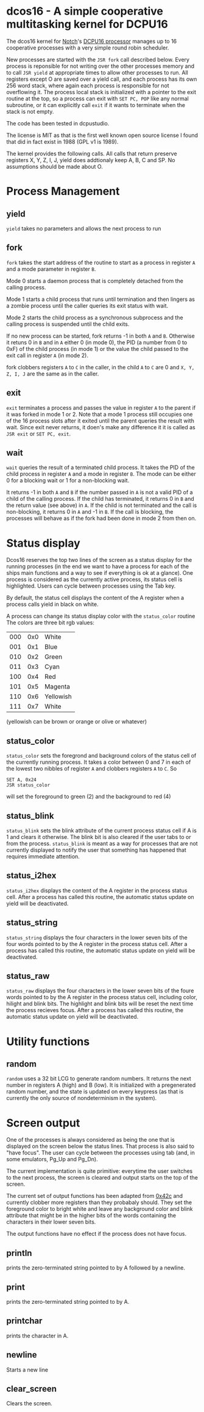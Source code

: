 dcos16 - A simple cooperative multitasking kernel for DCPU16
============================================================

The dcos16 kernel for <a href="http://twitter.com/#!/notch">Notch</a>'s
<a href="http://0x10c.com/doc/dcpu-16.txt">DCPU16 processor</a> manages up to 16
cooperative processes with a very simple round robin scheduler.

New processes are started with the ```JSR fork``` call described
below.  Every process is reponsible for not writing over the other
processes memory and to call ```JSR yield``` at appropriate times to
allow other processes to run. All registers
except O are saved over a yield call, and each process has its own 256
word stack, where again each process is responsible for not
overflowing it. The process local stack is initialized with a pointer
to the exit routine at the top, so a process can exit with ```SET PC,
POP``` like any normal subroutine, or it can explicitly call
```exit``` if it wants to terminate when the stack is not empty.

The code has been tested in dcpustudio.

The license is MIT as that is the first well known open source license I
found that did in fact exist in 1988 (GPL v1 is 1989).

The kernel provides the following calls. All calls that return
preserve registers X, Y, Z, I, J, yield does addtionaly keep A, B, C
and SP. No assumptions should be made about O.

Process Management
==================

yield
-----

```yield``` takes no parameters and allows the next process to run

fork
----

```fork``` takes the start address of the routine to start as a process in
register ```A``` and a mode parameter in register ```B```.

Mode 0 starts a daemon process that is completely detached from the
calling process.

Mode 1 starts a child process that runs until termination and then
lingers as a zombie process until the caller queries its exit status
with wait.

Mode 2 starts the child process as a synchronous subprocess and the
calling process is suspended until the child exits.

If no new process can be started, fork returns -1 in both ```A``` and
```B```.  Otherwise it retuns 0 in ```B``` and in ```A``` either 0 (in
mode 0), the PID (a number from 0 to 0xF) of the child process (in
mode 1) or the value the child passed to the exit call in register
```A``` (in mode 2).

fork clobbers registers ```A``` to ```C``` in the caller, in the child
```A``` to ```C``` are 0 and ```X, Y, Z, I, J``` are the same as in
the caller.

exit
----

```exit``` terminates a process and passes the value in register ```A``` to the
parent if it was forked in mode 1 or 2. Note that a mode 1 process
still occupies one of the 16 process slots after it exited until the
parent queries the result with wait. Since exit never returns, it
doen's make any difference it it is called as ```JSR exit``` or ```SET
PC, exit```.

wait
----

```wait``` queries the result of a terminated child process. It takes
the PID of the child process in register ```A``` and a mode in
register ```B```. The mode can be either 0 for a blocking wait or 1
for a non-blocking wait.

It returns -1 in both ```A``` and ```B``` if the number passed in
```A``` is not a valid PID of a child of the calling process. If the
child has terminated, it returns 0 in ```B``` and the return value
(see above) in ```A```.  If the child is not terminated and the call
is non-blocking, it returns 0 in ```A``` and -1 in ```B```. If the
call is blocking, the processes will behave as if the fork had been
done in mode 2 from then on.

Status display
==============

Dcos16 reserves the top two lines of the screen as a status display
for the running processes (in the end we want to have a process for
each of the ships main functions and a way to see if everything is ok
at a glance). One process is considered as the currently active
process, its status cell is highlighted. Users can cycle between
processes using the Tab key.

By default, the status cell displays the content of the A register
when a process calls yield in black on white.

A process can change its status display color with the
```status_color``` routine The colors are three bit rgb values:

<table>
<tr><td>000</td><td>0x0</td><td>White</td></tr>
<tr><td>001</td><td>0x1</td><td>Blue</td></tr>
<tr><td>010</td><td>0x2</td><td>Green</td></tr>
<tr><td>011</td><td>0x3</td><td>Cyan</td></tr>
<tr><td>100</td><td>0x4</td><td>Red</td></tr>
<tr><td>101</td><td>0x5</td><td>Magenta</td></tr>
<tr><td>110</td><td>0x6</td><td>Yellowish</td></tr>
<tr><td>111</td><td>0x7</td><td>White</td></tr>
</table>

(yellowish can be brown or orange or olive or whatever)

status_color
------------

```status_color``` sets the foregrond and background colors of the
status cell of the currently running process. It takes a color between
0 and 7 in each of the lowest two nibbles of register ```A``` and
clobbers registers ```A``` to ```C```. So

```dasm16
SET A, 0x24
JSR status_color
```

will set the foreground to green (2) and the background to red (4)

status_blink
------------

```status_blink``` sets the blink attribute of the current process
status cell if A is 1 and clears it otherwise. The blink bit is also
cleared if the user tabs to or from the process. ```status_blink``` is
meant as a way for processes that are not currently displayed to
notify the user that something has happened that requires immediate
attention.


status_i2hex
------------

```status_i2hex``` displays the content of the A register in the
process status cell. After a process has called this routine, the
automatic status update on yield will be deactivated.

status_string
-------------

```status_string``` displays the four characters in the lower seven
bits of the four words pointed to by the A register in the process
status cell. After a process has called this routine, the automatic
status update on yield will be deactivated.

status_raw
-----------

```status_raw``` displays the four characters in the lower seven bits
of the foure words pointed to by the A register in the process status
cell, including color, hilight and blink bits. The highlight and blink
bits will be reset the next time the process recieves focus. After a
process has called this routine, the automatic status update on yield
will be deactivated.

Utility functions
=================

random
------

```random``` uses a 32 bit LCG to generate random numbers. It returns
the next number in registers A (high) and B (low). It is initialized
with a pregenerated random number, and the state is updated on every
keypress (as that is currently the only source of nondeterminism in
the system).

Screen output
=============

One of the processes is always considered as being the one that is
displayed on the screen below the status lines. That process is also
said to "have focus". The user can cycle between the processes using
tab (and, in some emulators, Pg_Up and Pg_Dn).

The current implementation is quite primitive: everytime the user
switches to the next process, the screen is cleared and output starts
on the top of the screen.

The current set of output functions has been adapted from <a
href="https://github.com/jdiez17/0x42c">0x42c</a> and currently
clobber more registers than they probabaly should. They set the
foreground color to bright white and leave any background color and
blink attribute that might be in the higher bits of the words
containing the characters in their lower seven bits.

The output functions have no effect if the process does not have
focus.

println
-------

prints the zero-terminated string pointed to by A followed by a
newline.

print
-----
prints the zero-terminated string pointed to by A.

printchar
---------
prints the character in A.

newline
-------
Starts a new line

clear_screen
------------
Clears the screen.
